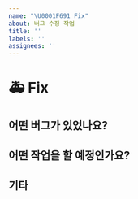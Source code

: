 ```yaml
---
name: "\U0001F691️ Fix"
about: 버그 수정 작업
title: ''
labels: ''
assignees: ''
---
```


# 🚑️ Fix

## 어떤 버그가 있었나요?

## 어떤 작업을 할 예정인가요?

## 기타
